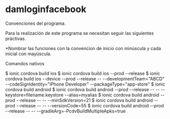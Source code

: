 # damloginfacebook
Convenciones del programa.

Para la realización de este programa se necesitan seguir las siguientes práctivas.

*Nombrar las funciones con la convencion de inicio con minúscula y cada inicial con mayúscula.

Comandos nativos

$ ionic cordova build ios
$ ionic cordova build ios --prod --release
$ ionic cordova build ios --device --prod --release -- --developmentTeam="ABCD" --codeSignIdentity="iPhone Developer" --packageType="app-store"
$ ionic cordova build android
$ ionic cordova build android --prod --release -- -- --keystore=filename.keystore --alias=myalias
$ ionic cordova build android --prod --release -- -- --minSdkVersion=21
$ ionic cordova build android --prod --release -- -- --versionCode=55
$ ionic cordova build android --prod --release -- -- --gradleArg=-PcdvBuildMultipleApks=true
